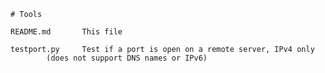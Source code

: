     # Tools
    
    README.md		This file
    
    testport.py	 	Test if a port is open on a remote server, IPv4 only
			(does not support DNS names or IPv6)

